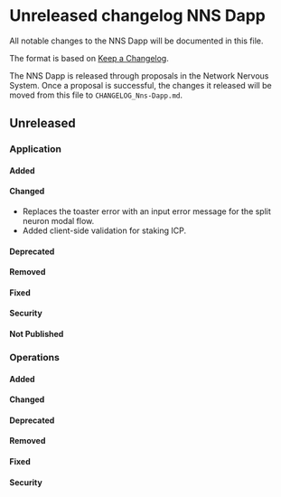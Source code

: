 # Unreleased changelog NNS Dapp

All notable changes to the NNS Dapp will be documented in this file.

The format is based on [Keep a Changelog](https://keepachangelog.com/en/1.0.0/).

The NNS Dapp is released through proposals in the Network Nervous System. Once a
proposal is successful, the changes it released will be moved from this file to
`CHANGELOG_Nns-Dapp.md`.

## Unreleased

### Application

#### Added

#### Changed

* Replaces the toaster error with an input error message for the split neuron modal flow.
* Added client-side validation for staking ICP.

#### Deprecated

#### Removed

#### Fixed

#### Security

#### Not Published

### Operations

#### Added

#### Changed

#### Deprecated

#### Removed

#### Fixed

#### Security
